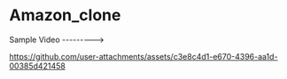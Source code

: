 # Amazon_clone
Sample Video ---------> 

https://github.com/user-attachments/assets/c3e8c4d1-e670-4396-aa1d-00385d421458
